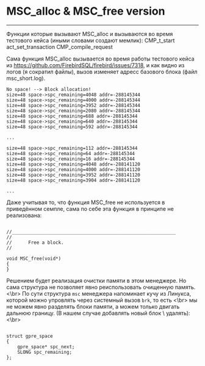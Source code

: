 # MSC_alloc & MSC_free version
------------------------------

Функции которые вызывают MSC_alloc и вызываются во время тестового кейса (иными словами создают мемлик):
CMP_t_start
act_set_transaction
CMP_compile_request

Сама функция MSC_alloc вызывается во время работы тестового кейса из https://github.com/FirebirdSQL/firebird/issues/7318, и как видно из логов (я сократил файлы), вызов изменяет адресс базового блока (файл msc_short.log).

```
No space! --> Block allocation!
size=48 space->spc_remaining=4048 addr=-288145344
size=48 space->spc_remaining=4000 addr=-288145344
size=48 space->spc_remaining=3952 addr=-288145344
size=48 space->spc_remaining=2080 addr=-288145344
size=48 space->spc_remaining=688 addr=-288145344
size=48 space->spc_remaining=640 addr=-288145344
size=48 space->spc_remaining=592 addr=-288145344

...

size=48 space->spc_remaining=112 addr=-288145344
size=48 space->spc_remaining=64 addr=-288145344
size=48 space->spc_remaining=16 addr=-288145344
size=48 space->spc_remaining=4048 addr=-288141120
size=48 space->spc_remaining=4000 addr=-288141120
size=48 space->spc_remaining=3952 addr=-288141120
size=48 space->spc_remaining=3904 addr=-288141120

...

```

Даже учитывая то, что функция MSC_free не используется в приведённом семпле, сама по себе эта функция в принципе не реализована:

```

//____________________________________________________________
//
//		Free a block.
//

void MSC_free(void*)
{
}

```

Решением будет реализация очистки памяти в этом менеджере. Но сама структура не позволяет явно реиспользовать очищенную память. <\br>
По сути структура `msc` менеджера напоминает кучу из Линукса, которой можно упровлять через системный вызов `brk`, то есть <\br>
мы не можем явно разделять блоки памяти, а можем только двигать дальнюю границу. (В нашем случае добавлять новый блок \ удалять): <\br>

```

struct gpre_space
{
	gpre_space* spc_next;
	SLONG spc_remaining;
};

```

